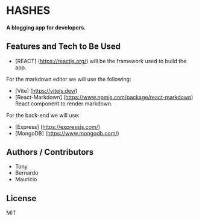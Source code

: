 # HASHES
#### A blogging app for developers.

## Features and Tech to Be Used

- [REACT] (https://reactjs.org/) will be the framework used to build the app.
 
 For the markdown editor we will use the following:
- [Vite] (https://vitejs.dev/)
- [React-Markdown] (https://www.npmjs.com/package/react-markdown) React component to render markdown.

For the back-end we will use:
- [Express] (https://expressjs.com/)
- [MongoDB] (https://www.mongodb.com/)

## Authors / Contributors

* Tony 
* Bernardo
* Mauricio

## License

MIT
